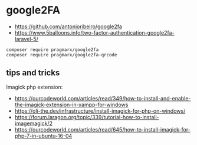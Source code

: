 # google2FA

- https://github.com/antonioribeiro/google2fa
- https://www.5balloons.info/two-factor-authentication-google2fa-laravel-5/

```
composer require pragmarx/google2fa
composer require pragmarx/google2fa-qrcode
```

## tips and tricks

Imagick php extension:
- https://ourcodeworld.com/articles/read/349/how-to-install-and-enable-the-imagick-extension-in-xampp-for-windows
- https://oli-the.dev/infrastructure/install-imagick-for-php-on-windows/
- https://forum.laragon.org/topic/339/tutorial-how-to-install-imagemagick/2
- https://ourcodeworld.com/articles/read/645/how-to-install-imagick-for-php-7-in-ubuntu-16-04
